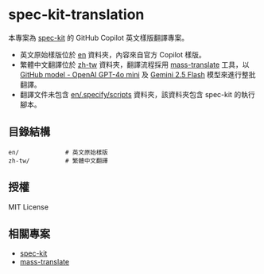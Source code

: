 # spec-kit-translation

本專案為 [spec-kit](https://github.com/github/spec-kit) 的 GitHub Copilot 英文樣版翻譯專案。

- 英文原始樣版位於 [en](en) 資料夾，內容來自官方 Copilot 樣版。
- 繁體中文翻譯位於 [zh-tw](zh-tw) 資料夾，翻譯流程採用 [mass-translate](https://github.com/ChrisTorng/mass-translate) 工具，以 [GitHub model - OpenAI GPT-4o mini](https://github.com/marketplace/models/azure-openai/gpt-4o-mini) 及 [Gemini 2.5 Flash](https://ai.google.dev/gemini-api/docs/models?hl=zh-tw#gemini-2.5-flash) 模型來進行整批翻譯。
- 翻譯文件未包含 [en/.specify/scripts](en/.specify/scripts) 資料夾，該資料夾包含 spec-kit 的執行腳本。

## 目錄結構

```
en/             # 英文原始樣版
zh-tw/          # 繁體中文翻譯
```

## 授權

MIT License

## 相關專案
- [spec-kit](https://github.com/github/spec-kit)
- [mass-translate](https://github.com/ChrisTorng/mass-translate)
